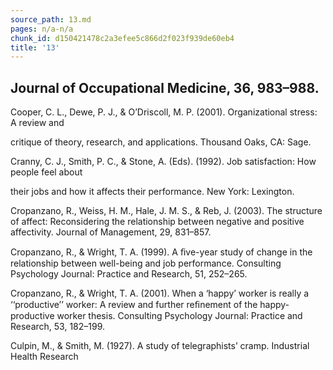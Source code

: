 ```yaml
---
source_path: 13.md
pages: n/a-n/a
chunk_id: d150421478c2a3efee5c866d2f023f939de60eb4
title: '13'
---
```

## Journal of Occupational Medicine, 36, 983–988.

Cooper, C. L., Dewe, P. J., & O’Driscoll, M. P. (2001). Organizational stress: A review and

critique of theory, research, and applications. Thousand Oaks, CA: Sage.

Cranny, C. J., Smith, P. C., & Stone, A. (Eds). (1992). Job satisfaction: How people feel about

their jobs and how it affects their performance. New York: Lexington.

Cropanzano, R., Weiss, H. M., Hale, J. M. S., & Reb, J. (2003). The structure of affect: Reconsidering the relationship between negative and positive affectivity. Journal of Management, 29, 831–857.

Cropanzano, R., & Wright, T. A. (1999). A ﬁve-year study of change in the relationship between well-being and job performance. Consulting Psychology Journal: Practice and Research, 51, 252–265.

Cropanzano, R., & Wright, T. A. (2001). When a ‘happy’ worker is really a ‘‘productive’’ worker: A review and further reﬁnement of the happy-productive worker thesis. Consulting Psychology Journal: Practice and Research, 53, 182–199.

Culpin, M., & Smith, M. (1927). A study of telegraphists’ cramp. Industrial Health Research
